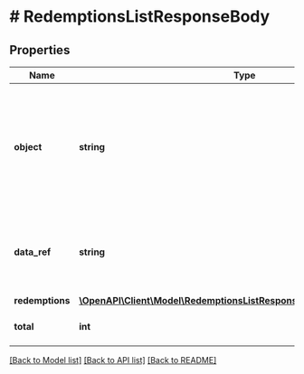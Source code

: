 # # RedemptionsListResponseBody

## Properties

Name | Type | Description | Notes
------------ | ------------- | ------------- | -------------
**object** | **string** | The type of the object represented by JSON. This object stores information about redemptions in a dictionary. | [optional] [default to 'list']
**data_ref** | **string** | Identifies the name of the attribute that contains the array of redemption objects. | [optional] [default to 'redemptions']
**redemptions** | [**\OpenAPI\Client\Model\RedemptionsListResponseBodyRedemptionsItem[]**](RedemptionsListResponseBodyRedemptionsItem.md) |  | [optional]
**total** | **int** | Total number of redemptions. | [optional]

[[Back to Model list]](../../README.md#models) [[Back to API list]](../../README.md#endpoints) [[Back to README]](../../README.md)
